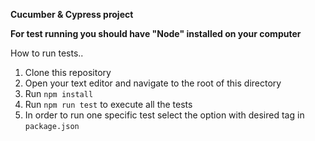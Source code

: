 **Cucumber & Cypress project**

**For test running you should have "Node" installed on your computer**

How to run tests..

1. Clone this repository
2. Open your text editor and navigate to the root of this directory
3. Run `npm install`
4. Run `npm run test` to execute all the tests
5. In order to run one specific test select the option with desired tag in `package.json`